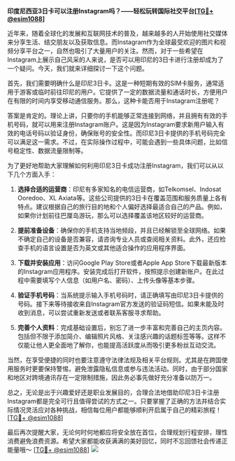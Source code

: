 **印度尼西亚3日卡可以注册Instagram吗？——轻松玩转国际社交平台[[TG💪+ @esim1088](https://t.me/s/esim1088)]**

近年来，随着全球化的发展和互联网技术的普及，越来越多的人开始使用社交媒体来分享生活、结交朋友以及获取信息。而Instagram作为全球最受欢迎的图片和视频分享平台之一，自然也吸引了大量用户的关注。然而，对于一些希望在Instagram上展示自己风采的人来说，是否可以用印尼的3日卡进行注册却成为了一个疑问。今天，我们就来详细探讨一下这个问题。

首先，我们需要明确什么是印尼3日卡。这是一种短期有效的SIM卡服务，通常适用于游客或临时前往印尼的用户。它提供了一定的数据流量和通话时长，方便用户在有限的时间内享受移动通信服务。那么，这种卡能否用于Instagram注册呢？

答案是肯定的。理论上讲，只要你的手机能够正常连接到网络，并且拥有有效的手机号码，就可以用来注册Instagram账户。这是因为Instagram要求新用户输入有效的电话号码以验证身份，确保账号的安全性。而印尼3日卡提供的手机号码完全可以满足这一需求。不过，在实际操作过程中，可能会遇到一些具体问题，比如信号稳定性、数据流量限制等。

为了更好地帮助大家理解如何利用印尼3日卡成功注册Instagram，我们可以从以下几个方面入手：

1. **选择合适的运营商**：印尼有多家知名的电信运营商，如Telkomsel、Indosat Ooredoo、XL Axiata等。这些公司提供的3日卡在覆盖范围和服务质量上各有特点。建议根据自己的旅行目的地和个人偏好选择最适合自己的产品。例如，如果你计划前往巴厘岛游玩，那么可以选择覆盖该地区较好的运营商。

2. **提前准备设备**：确保你的手机支持当地频段，并且已经解锁至全球网络。如果不确定自己的设备是否兼容，请咨询专业人员或查阅相关资料。此外，还应检查手机的语言设置是否为英文或其他适合操作的应用程序界面。

3. **下载并安装应用**：访问Google Play Store或者Apple App Store下载最新版本的Instagram应用程序。安装完成后打开软件，按照提示创建新账户。在此过程中需要填写个人信息（如用户名、密码）、上传头像等基本步骤。

4. **验证手机号码**：当系统提示输入手机号码时，请正确填写由印尼3日卡提供的号码。接下来等待接收来自Instagram官方发送的验证码短信。如果未能及时收到消息，可以尝试重新发送或者联系客服寻求帮助。

5. **完善个人资料**：完成基础设置后，别忘了进一步丰富和完善自己的主页内容。包括但不限于添加简介、编辑照片风格、关注感兴趣的话题标签等等。这样不仅能让他人更全面地了解你，也能提高活跃度从而吸引更多粉丝互动交流。

当然，在享受便捷的同时也要注意遵守法律法规及相关平台规则。尤其是在跨国使用服务时更要保持警惕，避免泄露隐私信息或参与违法活动。同时，由于部分国家和地区对跨境通讯存在一定限制措施，因此务必事先做好充分准备以防万一。

总之，无论是出于兴趣爱好还是职业发展目的，合理合法地借助印尼3日卡注册Instagram都是完全可行且值得尝试的方式之一。只要掌握了正确的方法并结合实际情况灵活应对各种挑战，相信每位用户都能够顺利开启属于自己的精彩旅程！[[TG💪+ @esim1088](https://t.me/s/esim1088)]

最后再次提醒大家，无论何时何地都应将安全放在首位，合理规划行程安排，理性消费避免浪费资源。希望大家都能收获满满的美好回忆，同时不忘回馈社会传递正能量哦～ [[TG💪+ @esim1088](https://t.me/s/esim1088)] ![](https://i.postimg.cc/4NQfJmqS/Snipaste-2025-05-13-00-14-12.png)